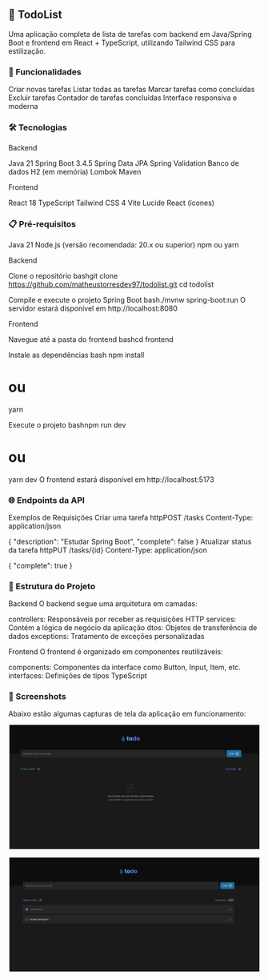 ## 📝 TodoList
Uma aplicação completa de lista de tarefas com backend em Java/Spring Boot e frontend em React + TypeScript, utilizando Tailwind CSS para estilização.

### 🚀 Funcionalidades

Criar novas tarefas
Listar todas as tarefas
Marcar tarefas como concluídas
Excluir tarefas
Contador de tarefas concluídas
Interface responsiva e moderna

### 🛠️ Tecnologias
Backend

Java 21
Spring Boot 3.4.5
Spring Data JPA
Spring Validation
Banco de dados H2 (em memória)
Lombok
Maven

Frontend

React 18
TypeScript
Tailwind CSS 4
Vite
Lucide React (ícones)

### 📋 Pré-requisitos

Java 21
Node.js (versão recomendada: 20.x ou superior)
npm ou yarn

Backend

Clone o repositório
bashgit clone https://github.com/matheustorresdev97/todolist.git
cd todolist

Compile e execute o projeto Spring Boot
bash./mvnw spring-boot:run
O servidor estará disponível em http://localhost:8080

Frontend

Navegue até a pasta do frontend
bashcd frontend

Instale as dependências
bash npm install
# ou
yarn

Execute o projeto
bashnpm run dev
# ou
yarn dev
O frontend estará disponível em http://localhost:5173

### 🌐 Endpoints da API

Exemplos de Requisições
Criar uma tarefa
httpPOST /tasks
Content-Type: application/json

{
  "description": "Estudar Spring Boot",
  "complete": false
}
Atualizar status da tarefa
httpPUT /tasks/{id}
Content-Type: application/json

{
  "complete": true
}

### 📁 Estrutura do Projeto
Backend
O backend segue uma arquitetura em camadas:

controllers: Responsáveis por receber as requisições HTTP
services: Contém a lógica de negócio da aplicação
dtos: Objetos de transferência de dados
exceptions: Tratamento de exceções personalizadas

Frontend
O frontend é organizado em componentes reutilizáveis:

components: Componentes da interface como Button, Input, Item, etc.
interfaces: Definições de tipos TypeScript

### 📸 Screenshots

Abaixo estão algumas capturas de tela da aplicação em funcionamento:
<p align="center"> 
<img src="./screenshots/screenshot1.png" width="500">
</p>
<p align="center"> 
<img src="./screenshots/screenshot2.png" width="500">
</p>

